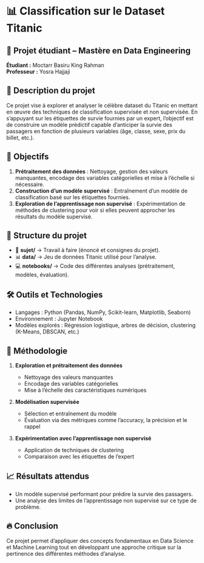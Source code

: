 # 📊 Classification sur le Dataset Titanic  

## 🏫 Projet étudiant – Mastère en Data Engineering  
**Étudiant :** Moctarr Basiru King Rahman  
**Professeur :** Yosra Hajjaji  

## 📖 Description du projet  
Ce projet vise à explorer et analyser le célèbre dataset du Titanic en mettant en œuvre des techniques de classification supervisée et non supervisée. En s’appuyant sur les étiquettes de survie fournies par un expert, l’objectif est de construire un modèle prédictif capable d’anticiper la survie des passagers en fonction de plusieurs variables (âge, classe, sexe, prix du billet, etc.).  

## 🎯 Objectifs  
1. **Prétraitement des données** : Nettoyage, gestion des valeurs manquantes, encodage des variables catégorielles et mise à l’échelle si nécessaire.  
2. **Construction d’un modèle supervisé** : Entraînement d’un modèle de classification basé sur les étiquettes fournies.  
3. **Exploration de l’apprentissage non supervisé** : Expérimentation de méthodes de clustering pour voir si elles peuvent approcher les résultats du modèle supervisé.  

## 📂 Structure du projet  
- 📜 **sujet/** → Travail à faire (énoncé et consignes du projet).  
- 📊 **data/** → Jeu de données Titanic utilisé pour l’analyse.  
- 💻 **notebooks/** → Code des différentes analyses (prétraitement, modèles, évaluation).  

## 🛠️ Outils et Technologies  
- Langages : Python (Pandas, NumPy, Scikit-learn, Matplotlib, Seaborn)  
- Environnement : Jupyter Notebook  
- Modèles explorés : Régression logistique, arbres de décision, clustering (K-Means, DBSCAN, etc.)  

## 📌 Méthodologie  
1. **Exploration et prétraitement des données**  
   - Nettoyage des valeurs manquantes  
   - Encodage des variables catégorielles  
   - Mise à l’échelle des caractéristiques numériques  

2. **Modélisation supervisée**  
   - Sélection et entraînement du modèle  
   - Évaluation via des métriques comme l’accuracy, la précision et le rappel  

3. **Expérimentation avec l’apprentissage non supervisé**  
   - Application de techniques de clustering  
   - Comparaison avec les étiquettes de l’expert  

## 📈 Résultats attendus  
- Un modèle supervisé performant pour prédire la survie des passagers.  
- Une analyse des limites de l’apprentissage non supervisé sur ce type de problème.  

## 🔥 Conclusion  
Ce projet permet d’appliquer des concepts fondamentaux en Data Science et Machine Learning tout en développant une approche critique sur la pertinence des différentes méthodes d’analyse.  